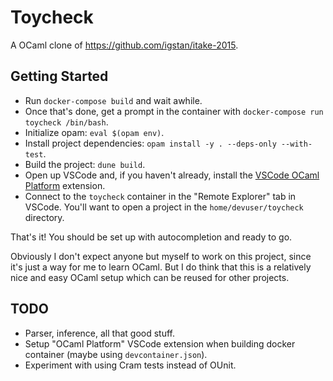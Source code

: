 # Toycheck

A OCaml clone of https://github.com/igstan/itake-2015.

## Getting Started

* Run `docker-compose build` and wait awhile.
* Once that's done, get a prompt in the container with `docker-compose run toycheck /bin/bash`.
* Initialize opam: `eval $(opam env)`.
* Install project dependencies: `opam install -y . --deps-only --with-test`.
* Build the project: `dune build`.
* Open up VSCode and, if you haven't already, install the [VSCode OCaml Platform](https://github.com/ocamllabs/vscode-ocaml-platform) extension.
* Connect to the `toycheck` container in the "Remote Explorer" tab in VSCode. You'll want to open a project in the `home/devuser/toycheck` directory. 

That's it! You should be set up with autocompletion and ready to go.

Obviously I don't expect anyone but myself to work on this project, since it's just a way for me to learn OCaml. But I do think that this is a relatively nice and easy OCaml setup which can be reused for other projects.

## TODO

* Parser, inference, all that good stuff.
* Setup "OCaml Platform" VSCode extension when building docker container (maybe using `devcontainer.json`).
* Experiment with using Cram tests instead of OUnit.
